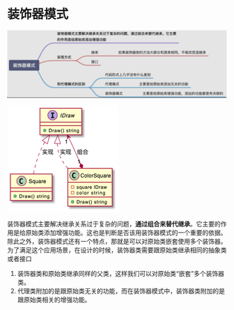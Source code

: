 # 装饰器模式
![图 5](../../image/b73a154780c7397ccdeaf848a81552405760a992fcb4f7bc228b25c7d3324bbc.png)  

![图 20](../../image/a8881fd23469a384933a31cc8ba84f72340df0d8ee1a98147655288cb8ea62f1.png)  


装饰器模式主要解决继承关系过于复杂的问题，**通过组合来替代继承**。它主要的作用是给原始类添加增强功能。这也是判断是否该用装饰器模式的一个重要的依据。除此之外，装饰器模式还有一个特点，那就是可以对原始类嵌套使用多个装饰器。为了满足这个应用场景，在设计的时候，装饰器类需要跟原始类继承相同的抽象类或者接口

1. 装饰器类和原始类继承同样的父类，这样我们可以对原始类“嵌套”多个装饰器类。
2. 代理类附加的是跟原始类无关的功能，而在装饰器模式中，装饰器类附加的是跟原始类相关的增强功能。

